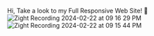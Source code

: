 Hi, Take a look to my Full Responsive Web Site! 💫
![Zight Recording 2024-02-22 at 09 16 29 PM](https://github.com/ErdemEcenur/Full-Responsive-Restaurant-Web-Site/assets/159720492/519ff8b0-9f9c-4986-9b18-7a13013d29b2)
![Zight Recording 2024-02-22 at 09 15 44 PM](https://github.com/ErdemEcenur/Full-Responsive-Restaurant-Web-Site/assets/159720492/39266999-8d5b-45f6-8795-c5f39c1867bf)
